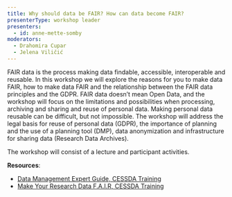 ```yaml
---
title: Why should data be FAIR? How can data become FAIR?
presenterType: workshop leader
presenters:
  - id: anne-mette-somby
moderators:
  - Drahomira Cupar
  - Jelena Viličić
---
```


FAIR data is the process making data findable, accessible, interoperable and reusable.
In this workshop we will explore the reasons for you to make data FAIR, how to make data FAIR and the relationship between the FAIR data principles and the GDPR. FAIR data doesn’t mean Open Data, and the workshop will focus on the limitations and possibilities when processing, archiving and sharing and reuse of personal data.
Making personal data reusable can be difficult, but not impossible. The workshop will address the legal basis for reuse of personal data (GDPR), the importance of planning and the use of a planning tool (DMP), data anonymization and infrastructure for sharing data (Research Data Archives).

The workshop will consist of a lecture and participant activities.

**Resources**:

- [Data Management Expert Guide, CESSDA Training](https://www.cessda.eu/Training/Training-Resources/Library/Data-Management-Expert-Guide)
- [Make Your Research Data F.A.I.R, CESSDA Training](https://www.youtube.com/watch?v=kIwHJ6DkFdc&list=PLSzjTR7L6XhGb8h3SMG3e8-HOdnQ13PyW&index=13&t=0s)
